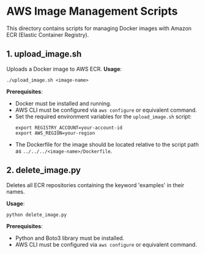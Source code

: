 # AWS Image Management Scripts

This directory contains scripts for managing Docker images with Amazon ECR (Elastic Container Registry).

## 1. **upload_image.sh**

Uploads a Docker image to AWS ECR.
**Usage**:

```
./upload_image.sh <image-name>
```

**Prerequisites**:

- Docker must be installed and running.
- AWS CLI must be configured via `aws configure` or equivalent command.
- Set the required environment variables for the `upload_image.sh` script:
  ```
  export REGISTRY_ACCOUNT=your-account-id
  export AWS_REGION=your-region
  ```
- The Dockerfile for the image should be located relative to the script path as `../../../<image-name>/Dockerfile`.

## 2. **delete_image.py**

Deletes all ECR repositories containing the keyword 'examples' in their names.

**Usage**:

```
python delete_image.py
```

**Prerequisites**:

- Python and Boto3 library must be installed.
- AWS CLI must be configured via `aws configure` or equivalent command.
